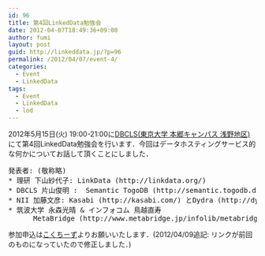 ```yaml
---
id: 96
title: 第4回LinkedData勉強会
date: 2012-04-07T18:49:36+09:00
author: fumi
layout: post
guid: http://linkeddata.jp/?p=96
permalink: /2012/04/07/event-4/
categories:
  - Event
  - LinkedData
tags:
  - Event
  - LinkedData
  - lod
---
```


2012年5月15日(火) 19:00-21:00に[DBCLS(東京大学 本郷キャンパス 浅野地区)](http://dbcls.rois.ac.jp/access) にて第4回LinkedData勉強会を行います．今回はデータホスティングサービス的な何かについてお話して頂くことにしました．

<pre>発表者: (敬称略)
* 理研 下山紗代子: LinkData (http://linkdata.org/)
* DBCLS 片山俊明 :  Semantic TogoDB (http://semantic.togodb.dbcls.jp/)
* NII 加藤文彦: Kasabi (http://kasabi.com/) とDydra (http://dydra.com/)
* 筑波大学 永森光晴 & インフォコム 鳥越直寿
      MetaBridge (http://www.metabridge.jp/infolib/metabridge/menu/)
</pre>

参加申込は[こくちーず](http://kokucheese.com/event/index/33360/)よりお願いいたします．(2012/04/09追記: リンクが前回のものになっていたので修正しました．)
